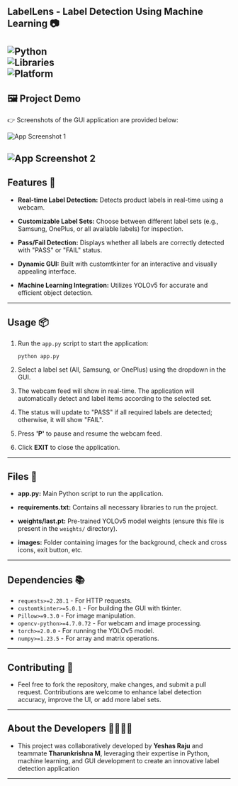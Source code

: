## **LabelLens - Label Detection Using Machine Learning** 📷

![Python](https://img.shields.io/badge/Python-3.12.2-blue?style=for-the-badge)  
![Libraries](https://img.shields.io/badge/Libraries-torch%20%7C%20numpy%20%7C%20opencv--python%20%7C%20customtkinter%20%7C%20Pillow-blue?style=for-the-badge)   
![Platform](https://img.shields.io/badge/Platform-Windows%20%7C%20Linux%20%7C%20MacOS-green?style=for-the-badge)
---
## 🖼️ **Project Demo**  
👉 Screenshots of the GUI application are provided below:

![App Screenshot 1](images/pass_run.png)  

![App Screenshot 2](images/fail_run.png) 
---
## Features 🚀

- **Real-time Label Detection:** Detects product labels in real-time using a webcam. 

- **Customizable Label Sets:** Choose between different label sets (e.g., Samsung, OnePlus, or all available labels) for inspection.

- **Pass/Fail Detection:** Displays whether all labels are correctly detected with "PASS" or "FAIL" status.

- **Dynamic GUI:** Built with customtkinter for an interactive and visually appealing interface.

- **Machine Learning Integration:** Utilizes YOLOv5 for accurate and efficient object detection.

---

## Usage 📦

1. Run the `app.py` script to start the application:
    ```bash
    python app.py
    ```

2. Select a label set (All, Samsung, or OnePlus) using the dropdown in the GUI.

3. The webcam feed will show in real-time. The application will automatically detect and label items according to the selected set.

4. The status will update to "PASS" if all required labels are detected; otherwise, it will show "FAIL".

5. Press **'P'** to pause and resume the webcam feed.

6. Click **EXIT** to close the application.

---

## Files 📂

- **app.py:** Main Python script to run the application.

- **requirements.txt:** Contains all necessary libraries to run the project.

- **weights/last.pt:** Pre-trained YOLOv5 model weights (ensure this file is present in the `weights/` directory).

- **images:** Folder containing images for the background, check and cross icons, exit button, etc.

---

## Dependencies 📚

- `requests>=2.28.1` - For HTTP requests.
- `customtkinter>=5.0.1` - For building the GUI with tkinter.
- `Pillow>=9.3.0` - For image manipulation.
- `opencv-python>=4.7.0.72` - For webcam and image processing.
- `torch>=2.0.0` - For running the YOLOv5 model.
- `numpy>=1.23.5` - For array and matrix operations.
---
## Contributing 🤝

- Feel free to fork the repository, make changes, and submit a pull request. Contributions are welcome to enhance label detection accuracy, improve the UI, or add more label sets.
---
## About the Developers 👨‍💻👩‍💻  

- This project was collaboratively developed by **Yeshas Raju** and teammate **Tharunkrishna M**, leveraging their expertise in Python, machine learning, and GUI development to create an innovative label detection application
---